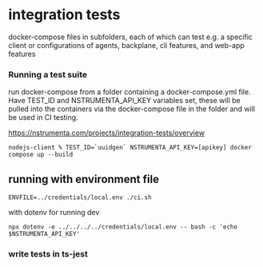 # integration tests

docker-compose files in subfolders, each of which can test e.g. a specific client or configurations of agents, backplane, cli features, and web-app features

### Running a test suite

run docker-compose from a folder containing a docker-compose.yml file. Have TEST_ID and NSTRUMENTA_API_KEY variables set, these will be pulled into the containers via the docker-compose file in the folder and will be used in CI testing.

https://nstrumenta.com/projects/integration-tests/overview

```shell
nodejs-client % TEST_ID=`uuidgen` NSTRUMENTA_API_KEY=[apikey] docker compose up --build
```

## running with environment file

```shell
ENVFILE=../credentials/local.env ./ci.sh
```

with dotenv for running dev

```shell
npx dotenv -e ../../../../credentials/local.env -- bash -c 'echo $NSTRUMENTA_API_KEY'
```

### write tests in ts-jest
